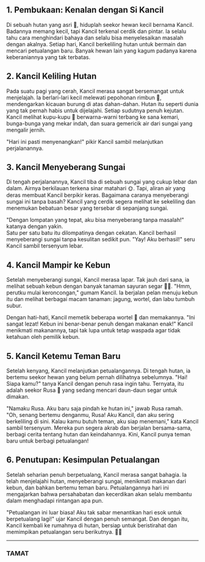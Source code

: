 ## **1. Pembukaan: Kenalan dengan Si Kancil**

Di sebuah hutan yang asri 🌳, hiduplah seekor hewan kecil bernama Kancil. Badannya memang kecil, tapi Kancil terkenal cerdik dan pintar. Ia selalu tahu cara menghindari bahaya dan selalu bisa menyelesaikan masalah dengan akalnya. Setiap hari, Kancil berkeliling hutan untuk bermain dan mencari petualangan baru. Banyak hewan lain yang kagum padanya karena keberaniannya yang tak terbatas.

## **2. Kancil Keliling Hutan**

Pada suatu pagi yang cerah, Kancil merasa sangat bersemangat untuk menjelajah. Ia berlari-lari kecil melewati pepohonan rimbun 🌿, mendengarkan kicauan burung di atas dahan-dahan. Hutan itu seperti dunia yang tak pernah habis untuk dijelajahi. Setiap sudutnya penuh kejutan. Kancil melihat kupu-kupu 🦋 berwarna-warni terbang ke sana kemari, bunga-bunga yang mekar indah, dan suara gemericik air dari sungai yang mengalir jernih.

"Hari ini pasti menyenangkan!" pikir Kancil sambil melanjutkan perjalanannya.

## **3. Kancil Menyeberang Sungai**

Di tengah perjalanannya, Kancil tiba di sebuah sungai yang cukup lebar dan dalam. Airnya berkilauan terkena sinar matahari 🌞. Tapi, aliran air yang deras membuat Kancil berpikir keras. Bagaimana caranya menyeberangi sungai ini tanpa basah? Kancil yang cerdik segera melihat ke sekeliling dan menemukan bebatuan besar yang tersebar di sepanjang sungai.

"Dengan lompatan yang tepat, aku bisa menyeberang tanpa masalah!" katanya dengan yakin.  
Satu per satu batu itu dilompatinya dengan cekatan. Kancil berhasil menyeberangi sungai tanpa kesulitan sedikit pun. "Yay! Aku berhasil!" seru Kancil sambil tersenyum lebar.

## **4. Kancil Mampir ke Kebun**

Setelah menyeberangi sungai, Kancil merasa lapar. Tak jauh dari sana, ia melihat sebuah kebun dengan banyak tanaman sayuran segar 🌽🥕. "Hmm, perutku mulai keroncongan," gumam Kancil. Ia berjalan pelan menuju kebun itu dan melihat berbagai macam tanaman: jagung, wortel, dan labu tumbuh subur.

Dengan hati-hati, Kancil memetik beberapa wortel 🍃 dan memakannya. "Ini sangat lezat! Kebun ini benar-benar penuh dengan makanan enak!" Kancil menikmati makanannya, tapi tak lupa untuk tetap waspada agar tidak ketahuan oleh pemilik kebun.

## **5. Kancil Ketemu Teman Baru**

Setelah kenyang, Kancil melanjutkan petualangannya. Di tengah hutan, ia bertemu seekor hewan yang belum pernah dilihatnya sebelumnya. "Hai! Siapa kamu?" tanya Kancil dengan penuh rasa ingin tahu. Ternyata, itu adalah seekor Rusa 🦌 yang sedang mencari daun-daun segar untuk dimakan.

"Namaku Rusa. Aku baru saja pindah ke hutan ini," jawab Rusa ramah.  
"Oh, senang bertemu denganmu, Rusa! Aku Kancil, dan aku sering berkeliling di sini. Kalau kamu butuh teman, aku siap menemani," kata Kancil sambil tersenyum. Mereka pun segera akrab dan berjalan bersama-sama, berbagi cerita tentang hutan dan keindahannya. Kini, Kancil punya teman baru untuk berbagi petualangan!

## **6. Penutupan: Kesimpulan Petualangan**

Setelah seharian penuh berpetualang, Kancil merasa sangat bahagia. Ia telah menjelajahi hutan, menyeberangi sungai, menikmati makanan dari kebun, dan bahkan bertemu teman baru. Petualangannya hari ini mengajarkan bahwa persahabatan dan kecerdikan akan selalu membantu dalam menghadapi rintangan apa pun.

"Petualangan ini luar biasa! Aku tak sabar menantikan hari esok untuk berpetualang lagi!" ujar Kancil dengan penuh semangat. Dan dengan itu, Kancil kembali ke rumahnya di hutan, bersiap untuk beristirahat dan memimpikan petualangan seru berikutnya. 🌙✨

---

### **TAMAT**
